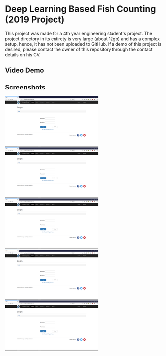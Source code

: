 # Deep Learning Based Fish Counting (2019 Project)
This project was made for a 4th year engineering student's project. The project directory in its entirety is very large (about 12gb) and has a complex setup, hence, it has not been uploaded to GitHub. If a demo of this project is desired, please contact the owner of this repository through the contact details on his CV.

## Video Demo


## Screenshots
<p>
    <img src="https://github.com/shahilpravind/portfolio/blob/master/Work%20and%20Uni%20Projects/2%20IS221%20ASP.NET%20Gym%20Website/images/login.png" width="300" alt="Login Page">
    <img src="https://github.com/shahilpravind/portfolio/blob/master/Work%20and%20Uni%20Projects/2%20IS221%20ASP.NET%20Gym%20Website/images/login.png" width="300" alt="Login Page">
    <img src="https://github.com/shahilpravind/portfolio/blob/master/Work%20and%20Uni%20Projects/2%20IS221%20ASP.NET%20Gym%20Website/images/login.png" width="300" alt="Login Page">
    <img src="https://github.com/shahilpravind/portfolio/blob/master/Work%20and%20Uni%20Projects/2%20IS221%20ASP.NET%20Gym%20Website/images/login.png" width="300" alt="Login Page">
    <img src="https://github.com/shahilpravind/portfolio/blob/master/Work%20and%20Uni%20Projects/2%20IS221%20ASP.NET%20Gym%20Website/images/login.png" width="300" alt="Login Page">
</p>
<br>
